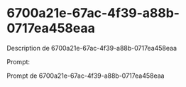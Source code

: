 # 6700a21e-67ac-4f39-a88b-0717ea458eaa

Description de 6700a21e-67ac-4f39-a88b-0717ea458eaa

Prompt:

Prompt de 6700a21e-67ac-4f39-a88b-0717ea458eaa